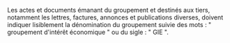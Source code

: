 Les actes et documents émanant du groupement et destinés aux tiers, notamment les lettres, factures, annonces et publications diverses, doivent indiquer lisiblement la dénomination du groupement suivie des mots : " groupement d'intérêt économique " ou du sigle : " GIE ".


  
